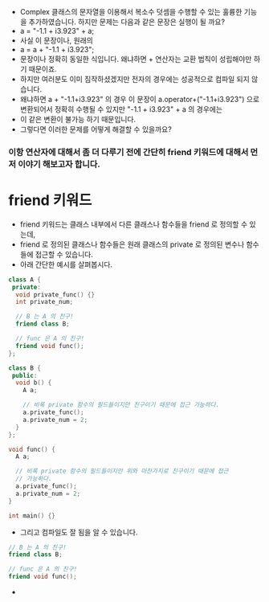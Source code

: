 * Complex 클래스의 문자열을 이용해서 복소수 덧셈을 수행할 수 있는 훌륭한 기능을 추가하였습니다. 하지만 문제는 다음과 같은 문장은 실행이 될 까요?
* a = "-1.1 + i3.923" + a;
* 사실 이 문장이나, 원래의
* a = a + "-1.1 + i3.923";
* 문장이나 정확히 동일한 식입니다. 왜냐하면 + 연산자는 교환 법칙이 성립해야만 하기 때문이죠.
* 하지만 여러분도 이미 짐작하셨겠지만 전자의 경우에는 성공적으로 컴파일 되지 않습니다.
*  왜냐하면 a + "-1.1+i3.923" 의 경우 이 문장이 a.operator+("-1.1+i3.923") 으로 변환되어서 정확히 수행될 수 있지만 "-1.1 + i3.923" + a 의 경우에는
*  이 같은 변환이 불가능 하기 때문입니다.
*  그렇다면 이러한 문제를 어떻게 해결할 수 있을까요?

### 이항 연산자에 대해서 좀 더 다루기 전에 간단히 friend 키워드에 대해서 먼저 이야기 해보고자 합니다.

# friend 키워드
  * friend 키워드는 클래스 내부에서 다른 클래스나 함수들을 friend 로 정의할 수 있는데,
  * friend 로 정의된 클래스나 함수들은 원래 클래스의 private 로 정의된 변수나 함수들에 접근할 수 있습니다.
  * 아래 간단한 예시를 살펴봅시다.

```C++
class A {
 private:
  void private_func() {}
  int private_num;

  // B 는 A 의 친구!
  friend class B;

  // func 은 A 의 친구!
  friend void func();
};

class B {
 public:
  void b() {
    A a;

    // 비록 private 함수의 필드들이지만 친구이기 때문에 접근 가능하다.
    a.private_func();
    a.private_num = 2;
  }
};

void func() {
  A a;

  // 비록 private 함수의 필드들이지만 위와 마찬가지로 친구이기 때문에 접근
  // 가능하다.
  a.private_func();
  a.private_num = 2;
}

int main() {}
```
  * 그리고 컴파일도 잘 됨을 알 수 있습니다.

```C++
// B 는 A 의 친구!
friend class B;

// func 은 A 의 친구!
friend void func();
```
  * 
